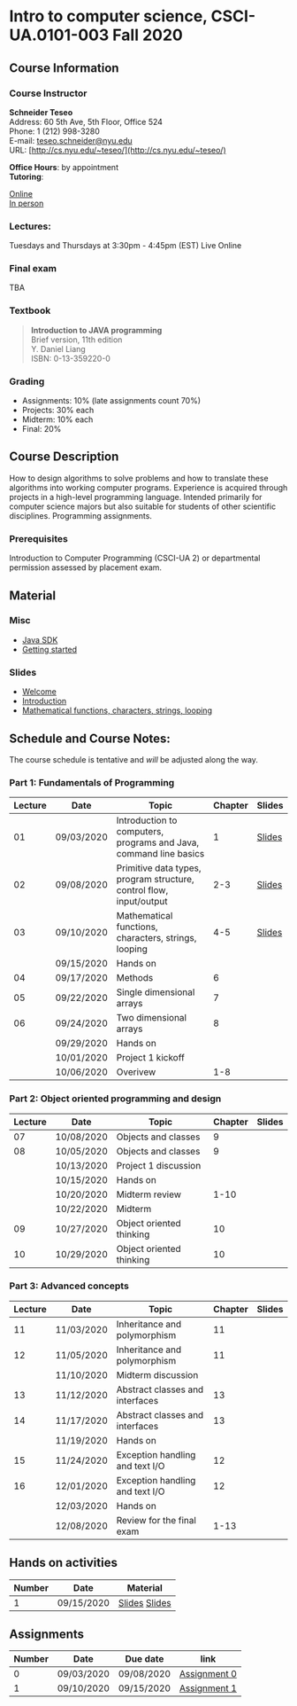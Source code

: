 # Intro to computer science, CSCI-UA.0101-​003 Fall 2020

## Course Information
### Course Instructor
**Schneider Teseo**<br>
Address: 60 5th Ave, 5th Floor, Office 524<br>
Phone: 1 (212) 998-3280<br>
E-mail: [teseo.schneider@nyu.edu](mailto:teseo.schneider@nyu.edu)<br>
URL: [http://cs.nyu.edu/~teseo/](http://cs.nyu.edu/~teseo/)<br>

**Office Hours**: by appointment<br>
**Tutoring**:<br>

[Online](https://github.com/teseoch/Intro-To-Computer-Science-Fall-2020/raw/master/material/tutoring-oline.pdf)<br/>
[In person](https://github.com/teseoch/Intro-To-Computer-Science-Fall-2020/raw/master/material/tutorial-in-person.pdf)

### Lectures:
Tuesdays and Thursdays at 3:30pm - 4:45pm (EST) Live Online


### Final exam
<!-- Thu. May, 14, 2020 (05/14/2020) 2:00PM - 3:50PM, room TBA -->
TBA

### Textbook

> **Introduction to JAVA programming**<br>
> Brief version, 11th edition<br>
> Y. Daniel Liang<br>
> ISBN: 0-13-359220-0


### Grading
 - Assignments: 10% (late assignments count 70%)
 - Projects: 30% each
 - Midterm: 10% each
 - Final: 20%

## Course Description

How to design algorithms to solve problems and how to translate these algorithms into working computer programs. Experience is acquired through projects in a high-level programming language. Intended primarily for computer science majors but also suitable for students of other scientific disciplines. Programming assignments.



### Prerequisites
Introduction to Computer Programming (CSCI-UA 2) or departmental permission assessed by placement exam.

## Material

### Misc

- [Java SDK](https://www.oracle.com/java/technologies/javase-downloads.html)
- [Getting started](https://github.com/teseoch/Intro-To-Computer-Science-Fall-2020/raw/master/material/getting_started.pdf)
<!-- - [Eclipse](https://www.eclipse.org/)
- [Getting started Processing](https://github.com/teseoch/Intro-To-Computer-Science-Fall-2020/raw/master/material/getting_started_processing.pdf)
- [Core.jar](https://github.com/teseoch/Intro-To-Computer-Science-Fall-2020/blob/master/material/core.jar.zip?raw=true)
- [Processing](https://processing.org/) -->

### Slides
 - [Welcome](https://github.com/teseoch/Intro-To-Computer-Science-Fall-2020/raw/master/slides/lecture1-welcome.pdf)
- [Introduction](https://github.com/teseoch/Intro-To-Computer-Science-Fall-2020/raw/master/slides/lecture2-intro.pdf)
 - [Mathematical functions, characters, strings, looping](https://github.com/teseoch/Intro-To-Computer-Science-Fall-2020/raw/master/slides/lecture3-math.pdf)
<!--- [Methods](https://github.com/teseoch/Intro-To-Computer-Science-Fall-2020/raw/master/slides/lecture4-methods.pdf)
- [Single dimensional arrays](https://github.com/teseoch/Intro-To-Computer-Science-Fall-2020/raw/master/slides/lecture5-arrays.pdf)
- [Two dimensional arrays](https://github.com/teseoch/Intro-To-Computer-Science-Fall-2020/raw/master/slides/lecture6-ndarrays.pdf)
- [Objects and classes](https://github.com/teseoch/Intro-To-Computer-Science-Fall-2020/raw/master/slides/lecture7-objects.pdf)
- [Object oriented thinking](https://github.com/teseoch/Intro-To-Computer-Science-Fall-2020/raw/master/slides/lecture8-thinkingoo.pdf)
- [Inheritance and Polymorphism](https://github.com/teseoch/Intro-To-Computer-Science-Fall-2020/raw/master/slides/lecture9-polymorphism.pdf)
- [Abstract Classes and Interfaces](https://github.com/teseoch/Intro-To-Computer-Science-Fall-2020/raw/master/slides/lecture10-interfaces.pdf)
- [Exception and Text IO](https://github.com/teseoch/Intro-To-Computer-Science-Fall-2020/raw/master/slides/lecture11-exception-IO.pdf) -->


## Schedule and Course Notes:

The course schedule is tentative and *will* be adjusted along the way.

### Part 1: Fundamentals of Programming
| Lecture | Date | Topic | Chapter | Slides |
|----|----|----|----|----|
| 01 | 09/03/2020 | Introduction to computers, programs and Java, command line basics | 1 | [Slides](https://github.com/teseoch/Intro-To-Computer-Science-Fall-2020/raw/master/slides/lecture1-welcome.pdf) |
| 02 | 09/08/2020 | Primitive data types, program structure, control flow, input/output| 2-3 | [Slides](https://github.com/teseoch/Intro-To-Computer-Science-Fall-2020/raw/master/slides/lecture2-intro.pdf) |
| 03 | 09/10/2020 | Mathematical functions, characters, strings, looping| 4-5 | [Slides](https://github.com/teseoch/Intro-To-Computer-Science-Fall-2020/raw/master/slides/lecture3-math.pdf) |
|    | 09/15/2020 | Hands on | | |
| 04 | 09/17/2020 | Methods | 6 | |
| 05 | 09/22/2020 | Single dimensional arrays | 7 | |
| 06 | 09/24/2020 | Two dimensional arrays | 8 | |
|    | 09/29/2020 | Hands on | | |
|    | 10/01/2020 | Project 1 kickoff |  | |
|    | 10/06/2020 | Overivew | 1-8 | |

### Part 2: Object oriented programming and design
| Lecture | Date | Topic | Chapter | Slides |
|----|----|----|----|----|
| 07 | 10/08/2020 | Objects and classes | 9 | |
| 08 | 10/05/2020 | Objects and classes | 9 | |
|    | 10/13/2020 | Project 1 discussion | | |
|    | 10/15/2020 | Hands on |  |  |
|    | 10/20/2020 | Midterm review | 1-10 | |
|    | 10/22/2020 | Midterm | | |
| 09 | 10/27/2020 | Object oriented thinking | 10 | |
| 10 | 10/29/2020 | Object oriented thinking | 10 | |

### Part 3: Advanced concepts

| Lecture | Date | Topic | Chapter | Slides |
|----|----|----|----|----|
| 11 | 11/03/2020 | Inheritance and polymorphism | 11 | |
| 12 | 11/05/2020 | Inheritance and polymorphism | 11 | |
|    | 11/10/2020 | Midterm discussion | | |
| 13 | 11/12/2020 | Abstract classes and interfaces | 13 | |
| 14 | 11/17/2020 | Abstract classes and interfaces | 13 | |
|    | 11/19/2020 | Hands on | | |
| 15 | 11/24/2020 | Exception handling and text I/O | 12 | |
| 16 | 12/01/2020 | Exception handling and text I/O | 12 | |
|    | 12/03/2020 | Hands on | | |
|    | 12/08/2020 | Review for the final exam | 1-13 | |


## Hands on activities
| Number | Date | Material |
|----|----|----|
| 1  | 09/15/2020| [Slides](https://github.com/teseoch/Intro-To-Computer-Science-Fall-2020/raw/master/slides/handson1.pdf) [Slides](https://github.com/teseoch/Intro-To-Computer-Science-Fall-2020/raw/master/material/MCPi.java) |


## Assignments
| Number | Date | Due date| link |
|----|----|----|----|
| 0  | 09/03/2020 | 09/08/2020 | [Assignment 0](https://github.com/teseoch/Intro-To-Computer-Science-Fall-2020/raw/master/assignment/Assignment0.pdf) |
| 1  | 09/10/2020 | 09/15/2020 | [Assignment 1](https://github.com/teseoch/Intro-To-Computer-Science-Fall-2020/raw/master/assignment/Assignment1.pdf) |